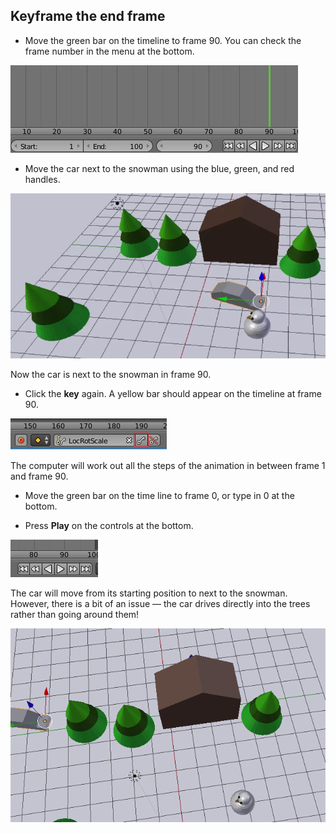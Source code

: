 ## Keyframe the end frame

+ Move the green bar on the timeline to frame 90. You can check the frame number in the menu at the bottom.

![Frame 90](images/blender-frame-90.png)

+ Move the car next to the snowman using the blue, green, and red handles.

![Move next to snowman](images/blender-car-nexto-snowman.png)

Now the car is next to the snowman in frame 90.

+ Click the **key** again. A yellow bar should appear on the timeline at frame 90.

![Key button](images/small-key.png)

The computer will work out all the steps of the animation in between frame 1 and frame 90.

+ Move the green bar on the time line to frame 0, or type in 0 at the bottom.

+ Press **Play** on the controls at the bottom.

![Press play](images/blender-play.png)

The car will move from its starting position to next to the snowman. However, there is a bit of an issue — the car drives directly into the trees rather than going around them!

![Car drives through trees](images/drive-through-trees.gif)
